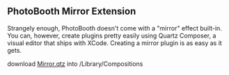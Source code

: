 ## PhotoBooth Mirror Extension 

Strangely enough, PhotoBooth doesn't come with a "mirror" effect built-in. You can, however, create plugins pretty easily using Quartz Composer, a visual editor that ships with XCode. Creating a mirror plugin is as easy as it gets. 

download [Mirror.qtz](http://bit.ly/xElc9G) into <your user folder>/Library/Compositions 

